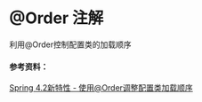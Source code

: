 # @Order 注解

利用@Order控制配置类的加载顺序


#### 参考资料：
[Spring 4.2新特性 - 使用@Order调整配置类加载顺序](http://wiselyman.iteye.com/blog/2217192)
